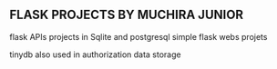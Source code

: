 FLASK PROJECTS BY MUCHIRA JUNIOR
---------------------------------

flask APIs projects in Sqlite and postgresql
simple flask webs projets 

tinydb also used in authorization data storage